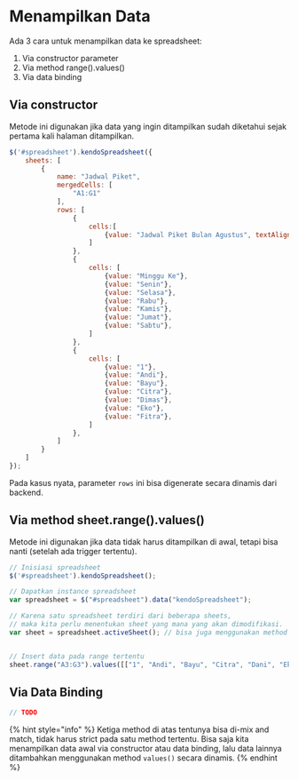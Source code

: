# Menampilkan Data

Ada 3 cara untuk menampilkan data ke spreadsheet:

1. Via constructor parameter
2. Via method range\(\).values\(\)
3. Via data binding

## Via constructor

Metode ini digunakan jika data yang ingin ditampilkan sudah diketahui sejak pertama kali halaman ditampilkan.

```javascript
$('#spreadsheet').kendoSpreadsheet({
    sheets: [
        {
            name: "Jadwal Piket",
            mergedCells: [
                "A1:G1"
            ],
            rows: [
                {
                    cells:[
                        {value: "Jadwal Piket Bulan Agustus", textAlign: "center"}
                    ]
                },
                {
                    cells: [
                        {value: "Minggu Ke"},
                        {value: "Senin"},
                        {value: "Selasa"},
                        {value: "Rabu"},
                        {value: "Kamis"},
                        {value: "Jumat"},
                        {value: "Sabtu"},
                    ]
                },
                {
                    cells: [
                        {value: "1"},
                        {value: "Andi"},
                        {value: "Bayu"},
                        {value: "Citra"},
                        {value: "Dimas"},
                        {value: "Eko"},
                        {value: "Fitra"},
                    ]
                },
            ]
        }
    ]
});
```

 Pada kasus nyata, parameter `rows` ini bisa digenerate secara dinamis dari backend.

## Via method sheet.range\(\).values\(\)

Metode ini digunakan jika data tidak harus ditampilkan di awal, tetapi bisa nanti \(setelah ada trigger tertentu\).

```javascript
// Inisiasi spreadsheet
$('#spreadsheet').kendoSpreadsheet();

// Dapatkan instance spreadsheet
var spreadsheet = $("#spreadsheet").data("kendoSpreadsheet"); 

// Karena satu spreadsheet terdiri dari beberapa sheets,
// maka kita perlu menentukan sheet yang mana yang akan dimodifikasi.
var sheet = spreadsheet.activeSheet(); // bisa juga menggunakan method sheetByName() atau sheetByIndex()


// Insert data pada range tertentu
sheet.range("A3:G3").values([["1", "Andi", "Bayu", "Citra", "Dani", "Eko", "Fitra"]]);

```

## Via Data Binding

```javascript
// TODO
```



{% hint style="info" %}
Ketiga method di atas tentunya bisa di-mix and match, tidak harus strict pada satu method tertentu. Bisa saja kita menampilkan data awal via constructor atau data binding, lalu data lainnya ditambahkan menggunakan method `values()` secara dinamis.
{% endhint %}



